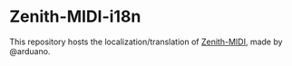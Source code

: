 # Zenith-MIDI-i18n

This repository hosts the localization/translation of [Zenith-MIDI](https://github.com/arduano/Zenith-MIDI), made by @arduano.